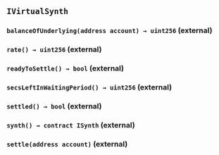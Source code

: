 ## `IVirtualSynth`






### `balanceOfUnderlying(address account) → uint256` (external)





### `rate() → uint256` (external)





### `readyToSettle() → bool` (external)





### `secsLeftInWaitingPeriod() → uint256` (external)





### `settled() → bool` (external)





### `synth() → contract ISynth` (external)





### `settle(address account)` (external)







